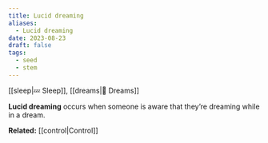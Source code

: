 ```yaml
---
title: Lucid dreaming
aliases:
  - Lucid dreaming
date: 2023-08-23
draft: false
tags:
  - seed
  - stem
---
```


[[sleep|💤 Sleep]], [[dreams|💭 Dreams]]

**Lucid dreaming** occurs when someone is aware that they’re dreaming while in a dream.

**Related:** [[control|Control]]